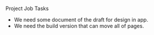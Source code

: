 Project Job Tasks
- We need some document of the draft for design in app.
- We need the build version that can move all of pages.